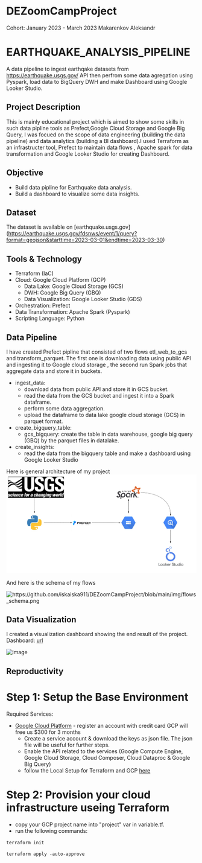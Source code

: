 # DEZoomCampProject

Cohort: January 2023 - March 2023
Makarenkov Aleksandr

# EARTHQUAKE_ANALYSIS_PIPELINE
A data pipeline to ingest earthqake datasets from https://earthquake.usgs.gov/ API then perfrom some data agregation using Pyspark, load data to BigQuery DWH and make Dashboard using Google Looker Studio.

## Project Description

This is mainly educational project which is aimed to show some skills in such data pipline tools as Prefect,Google Cloud Storage and Google Big Query, I was focued on the scope of data engineering (building the data pipeline) and data analytics (building a BI dashboard).I used Terraform as an infrastructer tool, Prefect to maintain data flows , Apache spark for data transformation and Google Looker Studio for creating Dashboard.


## Objective
  * Build data pipline for Earthquake data analysis.
  * Build a dashboard to visualize some data insights.

## Dataset
The dataset is available on [earthquake.usgs.gov] (https://earthquake.usgs.gov/fdsnws/event/1/query?format=geojson&starttime=2023-03-01&endtime=2023-03-30)


## Tools & Technology
* Terraform (IaC)
* Cloud: Google Cloud Platform (GCP)
  * Data Lake: Google Cloud Storage (GCS)
  * DWH: Google Big Query (GBQ)
  * Data Visualization: Google Looker Studio (GDS)
* Orchestration: Prefect
* Data Transformation: Apache Spark (Pyspark)
* Scripting Language: Python

## Data Pipeline
I have created Prefect pipline that consisted of two flows etl_web_to_gcs and transform_parquet. The first one is downloading data using public API and ingesting it to Google cloud storage , the second run Spark jobs that aggregate data and store it in buckets.


 * ingest_data:
    * download data from public API and store it in GCS bucket.
    * read the data from the GCS bucket and ingest it into a Spark dataframe.
    * perform some data aggregation.
    * upload the dataframe to data lake google cloud storage (GCS) in parquet format.
 * create_bigquery_table:
    * gcs_bigquery: create the table in data warehouse, google big query (GBQ) by the parquet files in datalake.
 * create_insights:
    * read the data from the bigquery table and make a dashboard using Google Looker Studio

Here is general architecture of my project  
<img alt = "image" src = "https://github.com/iskaiska911/DEZoomCampProject/blob/main/img/architecture.png">

And here is the schema of my flows 

<img alt = "https://github.com/iskaiska911/DEZoomCampProject/blob/main/img/flows_schema.png">

## Data Visualization
I created a visualization dashboard  showing the end result of the project. <br>
Dashboard: [url](https://lookerstudio.google.com/reporting/039a6daa-f3e6-4b56-b9d2-a77a16f50de4/page/OF3OD)

<img alt = "image" src = "https://i.ibb.co/4McMtSg/tweets-setiment-dashboard.png">

## Reproductivity

# Step 1: Setup the Base Environment <br>
Required Services: <br>
* [Google Cloud Platform](https://console.cloud.google.com/) - register an account with credit card GCP will free us $300 for 3 months
    * Create a service account & download the keys as json file. The json file will be useful for further steps.
    * Enable the API related to the services (Google Compute Engine, Google Cloud Storage, Cloud Composer, Cloud Dataproc & Google Big Query)
    * follow the Local Setup for Terraform and GCP [here](https://github.com/DataTalksClub/data-engineering-zoomcamp/tree/main/week_1_basics_n_setup/1_terraform_gcp)

# Step 2: Provision your cloud infrastructure useing Terraform<br>
* copy your GCP project name into "project" var in variable.tf.
* run the following commands:
```console
terraform init
```
```console
terraform apply -auto-approve
```
> 
